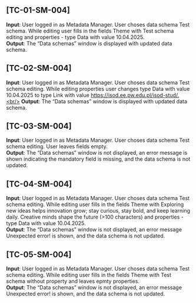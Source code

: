 [TC-01-SM-004]
---
**Input**: User logged in as Metadata Manager. User choses data schema Test schema. While editing user fills in the fields Theme with Test schema editing and properties - type Data with value 10.04.2025.<br/>
**Output**: The “Data schemas” window is displayed with updated data schema.

[TC-02-SM-004]
---
**Input**: User logged in as Metadata Manager. User choses data schema Test schema editing. While editing properties user changes type Data with value 10.04.2025 to type Link with value https://isod.ee.pw.edu.pl/isod-stud/.<br/>
**Output**: The “Data schemas” window is displayed with updated data schema.

[TC-03-SM-004]
---
**Input**: User logged in as Metadata Manager. User choses data schema Test schema editing. User leaves fields empty.<br/>
**Output**: The “Data schemas” window is not displayed, an error message is shown indicating the mandatory field is missing, and the data schema is not updated.

[TC-04-SM-004]
---
**Input**: User logged in as Metadata Manager. User choses data schema Test schema editing. While editing user fills in the fields Theme with Exploring new ideas helps innovation grow; stay curious, stay bold, and keep learning daily. Creative minds shape the future (>100 characters) and properties - type Data with value 10.04.2025. <br/>
**Output**: The “Data schemas” window is not displayed, an error message Unexpected error! is shown, and the data schema is not updated.

[TC-05-SM-004]
---
**Input**: User logged in as Metadata Manager. User choses data schema Test schema editing. While editing user fills in the fields Theme with Test schema without property and leaves epmty properties.<br/>
**Output**: The “Data schemas” window is not displayed, an error message Unexpected error! is shown, and the data schema is not updated.